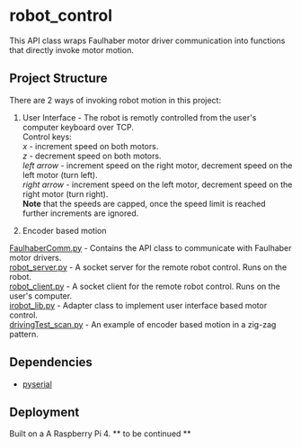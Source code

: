# robot_control

This API class wraps Faulhaber motor driver communication into functions that directly invoke motor motion.

## Project Structure

There are 2 ways of invoking robot motion in this project:

1. User Interface - The robot is remotly controlled from the user's computer keyboard over TCP.  
  Control keys:  
  *x* - increment speed on both motors.  
  *z* - decrement speed on both motors.  
  *left arrow* - increment speed on the right motor, decrement speed on the left motor (turn left).  
  *right arrow* - increment speed on the left motor, decrement speed on the right motor (turn right).  
  **Note** that the speeds are capped, once the speed limit is reached further increments are ignored.
  
2. Encoder based motion

[FaulhaberComm.py](https://github.com/Slavon145/robot_control/blob/master/FaulhaberComm.py) - Contains the API class to communicate with Faulhaber motor drivers.  
[robot_server.py](https://github.com/Slavon145/robot_control/blob/master/robot_server.py) - A socket server for the remote robot control. Runs on the robot.  
[robot_client.py](https://github.com/Slavon145/robot_control/blob/master/robot_client.py) - A socket client for the remote robot control. Runs on the user's computer.  
[irobot_lib.py](https://github.com/Slavon145/robot_control/blob/master/irobot_lib.py) - Adapter class to implement user interface based motor control.  
[drivingTest_scan.py](https://github.com/Slavon145/robot_control/blob/master/drivingTest_scan.py) - An example of encoder based motion in a zig-zag pattern.   


## Dependencies
* [pyserial](https://pyserial.readthedocs.io/en/latest/)

## Deployment
Built on a A Raspberry Pi 4. 
** to be continued **
